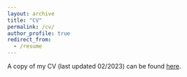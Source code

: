 ```yaml
---
layout: archive
title: "CV"
permalink: /cv/
author_profile: true
redirect_from:
  - /resume
---
```


A copy of my CV (last updated 02/2023) can be found [here]("https:/francescacrucinio.github.io/files/cv.pdf").
